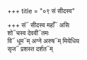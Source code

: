 +++
title = "०९ सं सीदस्व"

+++
सं᳓ सीदस्व महाँ᳓ असि  
शो᳓चस्व देववी᳓तमः  
वि᳓ धूम᳓म् अग्ने अरुष᳓म् मियेधिय  
सृज᳓ प्रशस्त दर्शत᳓म्